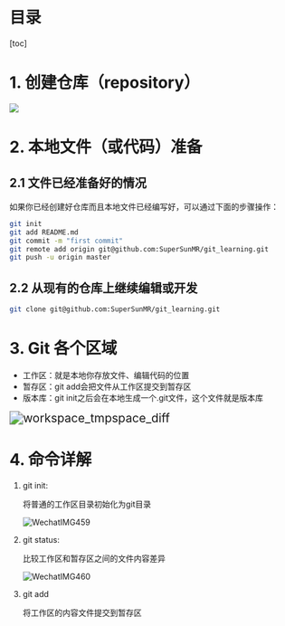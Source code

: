 # 目录

[toc]

# 1. 创建仓库（repository）

![](/Users/blackzero/Documents/Master/Study/others/git_learning/images/create_new_repository.png)

# 2. 本地文件（或代码）准备

## 2.1 文件已经准备好的情况

如果你已经创建好仓库而且本地文件已经编写好，可以通过下面的步骤操作：

```bash
git init
git add README.md
git commit -m "first commit"
git remote add origin git@github.com:SuperSunMR/git_learning.git
git push -u origin master
```

## 2.2 从现有的仓库上继续编辑或开发

```bash
git clone git@github.com:SuperSunMR/git_learning.git
```

# 3. Git 各个区域

- 工作区：就是本地你存放文件、编辑代码的位置
- 暂存区：git add会把文件从工作区提交到暂存区
- 版本库：git init之后会在本地生成一个.git文件，这个文件就是版本库

<img src="/Users/blackzero/Documents/Master/Study/others/git_learning/images/workspace_tmpspace_diff.jpeg" alt="workspace_tmpspace_diff" style="zoom:150%;" />

# 4. 命令详解

1. git init:

   将普通的工作区目录初始化为git目录

   ![WechatIMG459](/Users/blackzero/Documents/Master/Study/others/git_learning/images/WechatIMG459.png)

2. git status:

   比较工作区和暂存区之间的文件内容差异

   ![WechatIMG460](/Users/blackzero/Documents/Master/Study/others/git_learning/images/WechatIMG460.png)

3. git add

   将工作区的内容文件提交到暂存区

   